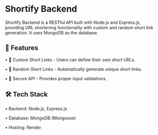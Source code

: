# Shortify Backend

Shortify Backend is a RESTful API built with Node.js and Express.js, providing URL shortening functionality with custom and random short link generation. It uses MongoDB as the database.

## 🚀 Features

•  📌 Custom Short Links - Users can define their own short URLs.

•  🔗 Random Short Links - Automatically generate unique short links.

•  🔐 Secure API - Provides proper input validations.

## 🛠️ Tech Stack

•  Backend: Node.js, Express.js

•  Database: MongoDB (Mongoose)

•  Hosting: Render

